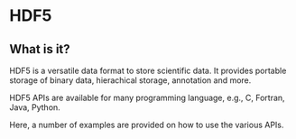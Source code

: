 HDF5
====

What is it?
-----------
HDF5 is a versatile data format to store scientific data.  It provides
portable storage of binary data, hierachical storage, annotation and more.

HDF5 APIs are available for many programming language, e.g., C, Fortran,
Java, Python.

Here, a number of examples are provided on how to use the various APIs.


